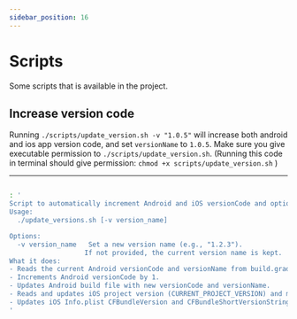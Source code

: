 ```yaml
---
sidebar_position: 16
---
```


# Scripts

Some scripts that is available in the project.

## Increase version code

Running `./scripts/update_version.sh -v "1.0.5"` will increase both android and ios app version code, and set `versionName` to `1.0.5`. 
Make sure you give executable permission to `./scripts/update_version.sh`. 
(Running this code in terminal should give permission: `chmod +x scripts/update_version.sh` )

___

```bash

: '
Script to automatically increment Android and iOS versionCode and optionally update versionName.
Usage:
  ./update_versions.sh [-v version_name]

Options:
  -v version_name   Set a new version name (e.g., "1.2.3").
                   If not provided, the current version name is kept.
What it does:
- Reads the current Android versionCode and versionName from build.gradle.kts.
- Increments Android versionCode by 1.
- Updates Android build file with new versionCode and versionName.
- Reads and updates iOS project version (CURRENT_PROJECT_VERSION) and marketing version (MARKETING_VERSION).
- Updates iOS Info.plist CFBundleVersion and CFBundleShortVersionString.
'
```